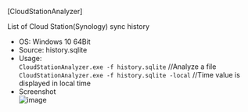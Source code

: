[CloudStationAnalyzer]  

List of Cloud Station(Synology) sync history  

- OS: Windows 10 64Bit  
- Source: history.sqlite  
- Usage:  
`CloudStationAnalyzer.exe -f history.sqlite` //Analyze a file  
`CloudStationAnalyzer.exe -f history.sqlite -local` //Time value is displayed in local time  
- Screenshot   
![image](https://user-images.githubusercontent.com/69110090/141670580-bd43272e-6fee-4a53-94d3-1b623a43cf00.png)
